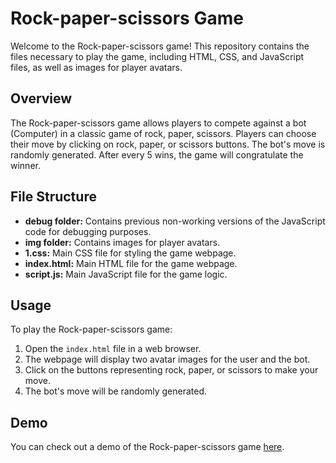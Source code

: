 # Rock-paper-scissors Game

Welcome to the Rock-paper-scissors game! This repository contains the files necessary to play the game, including HTML, CSS, and JavaScript files, as well as images for player avatars.

## Overview

The Rock-paper-scissors game allows players to compete against a bot (Computer) in a classic game of rock, paper, scissors. Players can choose their move by clicking on rock, paper, or scissors buttons. The bot's move is randomly generated. After every 5 wins, the game will congratulate the winner.

## File Structure

- **debug folder:** Contains previous non-working versions of the JavaScript code for debugging purposes.
- **img folder:** Contains images for player avatars.
- **1.css:** Main CSS file for styling the game webpage.
- **index.html:** Main HTML file for the game webpage.
- **script.js:** Main JavaScript file for the game logic.

## Usage

To play the Rock-paper-scissors game:

1. Open the `index.html` file in a web browser.
2. The webpage will display two avatar images for the user and the bot.
3. Click on the buttons representing rock, paper, or scissors to make your move.
4. The bot's move will be randomly generated.

## Demo

You can check out a demo of the Rock-paper-scissors game [here](https://raw.githack.com/vasenkom/Rock-paper-scissors/UI-version/index.html).
